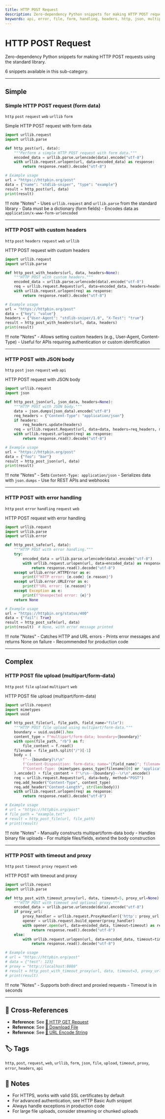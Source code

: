 ```yaml
---
title: HTTP POST Request
description: Zero-dependency Python snippets for making HTTP POST requests using the standard library.
keywords: api, error, file, form, handling, headers, http, json, multipart, post, proxy, request, timeout, upload, urllib, web
---
```


# HTTP POST Request

Zero-dependency Python snippets for making HTTP POST requests using the standard library.

6 snippets available in this sub-category.

---

## Simple

###  Simple HTTP POST request (form data)

`http` `post` `request` `web` `urllib` `form`

Simple HTTP POST request with form data

```python
import urllib.request
import urllib.parse

def http_post(url, data):
    """Perform a simple HTTP POST request with form data."""
    encoded_data = urllib.parse.urlencode(data).encode("utf-8")
    with urllib.request.urlopen(url, data=encoded_data) as response:
        return response.read().decode("utf-8")

# Example usage
url = "https://httpbin.org/post"
data = {"name": "stdlib-sniper", "type": "example"}
result = http_post(url, data)
print(result)
```

!!! note "Notes"
    - Uses `urllib.request` and `urllib.parse` from the standard library
    - Data must be a dictionary (form fields)
    - Encodes data as `application/x-www-form-urlencoded`

<hr class="snippet-divider">

### HTTP POST with custom headers

`http` `post` `headers` `request` `web` `urllib`

HTTP POST request with custom headers

```python
import urllib.request
import urllib.parse

def http_post_with_headers(url, data, headers=None):
    """HTTP POST with custom headers."""
    encoded_data = urllib.parse.urlencode(data).encode("utf-8")
    req = urllib.request.Request(url, data=encoded_data, headers=headers or {}, method="POST")
    with urllib.request.urlopen(req) as response:
        return response.read().decode("utf-8")

# Example usage
url = "https://httpbin.org/post"
data = {"key": "value"}
headers = {"User-Agent": "stdlib-sniper/1.0", "X-Test": "true"}
result = http_post_with_headers(url, data, headers)
print(result)
```

!!! note "Notes"
    - Allows setting custom headers (e.g., User-Agent, Content-Type)
    - Useful for APIs requiring authentication or custom identification

<hr class="snippet-divider">

### HTTP POST with JSON body

`http` `post` `json` `request` `web` `api`

HTTP POST request with JSON body

```python
import urllib.request
import json

def http_post_json(url, json_data, headers=None):
    """HTTP POST with JSON body."""
    data = json.dumps(json_data).encode("utf-8")
    req_headers = {"Content-Type": "application/json"}
    if headers:
        req_headers.update(headers)
    req = urllib.request.Request(url, data=data, headers=req_headers, method="POST")
    with urllib.request.urlopen(req) as response:
        return response.read().decode("utf-8")

# Example usage
url = "https://httpbin.org/post"
data = {"foo": "bar"}
result = http_post_json(url, data)
print(result)
```

!!! note "Notes"
    - Sets `Content-Type: application/json`
    - Serializes data with `json.dumps`
    - Use for REST APIs and webhooks

<hr class="snippet-divider">

### HTTP POST with error handling

`http` `post` `error` `handling` `request` `web`

HTTP POST request with error handling

```python
import urllib.request
import urllib.parse
import urllib.error

def http_post_safe(url, data):
    """HTTP POST with error handling."""
    try:
        encoded_data = urllib.parse.urlencode(data).encode("utf-8")
        with urllib.request.urlopen(url, data=encoded_data) as response:
            return response.read().decode("utf-8")
    except urllib.error.HTTPError as e:
        print(f"HTTP error: {e.code} {e.reason}")
    except urllib.error.URLError as e:
        print(f"URL error: {e.reason}")
    except Exception as e:
        print(f"Unexpected error: {e}")
    return None

# Example usage
url = "https://httpbin.org/status/400"
data = {"fail": True}
result = http_post_safe(url, data)
print(result)  # None, with error message printed
```

!!! note "Notes"
    - Catches HTTP and URL errors
    - Prints error messages and returns None on failure
    - Recommended for production code

<hr class="snippet-divider">

## Complex

###  HTTP POST file upload (multipart/form-data)

`http` `post` `file` `upload` `multipart` `web`

HTTP POST file upload (multipart/form-data)

```python
import urllib.request
import mimetypes
import uuid

def http_post_file(url, file_path, field_name="file"):
    """HTTP POST file upload using multipart/form-data."""
    boundary = uuid.uuid4().hex
    content_type = f"multipart/form-data; boundary={boundary}"
    with open(file_path, "rb") as f:
        file_content = f.read()
    filename = file_path.split("/")[-1]
    body = (
        f"--{boundary}\r\n"
        f'Content-Disposition: form-data; name="{field_name}"; filename="{filename}"\r\n'
        f"Content-Type: {mimetypes.guess_type(filename)[0] or 'application/octet-stream'}\r\n\r\n"
    ).encode() + file_content + f"\r\n--{boundary}--\r\n".encode()
    req = urllib.request.Request(url, data=body, method="POST")
    req.add_header("Content-Type", content_type)
    req.add_header("Content-Length", str(len(body)))
    with urllib.request.urlopen(req) as response:
        return response.read().decode("utf-8")

# Example usage
# url = "https://httpbin.org/post"
# file_path = "example.txt"
# result = http_post_file(url, file_path)
# print(result)
```

!!! note "Notes"
    - Manually constructs multipart/form-data body
    - Handles binary file uploads
    - For multiple files/fields, extend the body construction

<hr class="snippet-divider">

### HTTP POST with timeout and proxy

`http` `post` `timeout` `proxy` `request` `web`

HTTP POST with timeout and proxy

```python
import urllib.request
import urllib.parse

def http_post_with_timeout_proxy(url, data, timeout=5, proxy_url=None):
    """HTTP POST with timeout and optional proxy."""
    encoded_data = urllib.parse.urlencode(data).encode("utf-8")
    if proxy_url:
        proxy_handler = urllib.request.ProxyHandler({'http': proxy_url, 'https': proxy_url})
        opener = urllib.request.build_opener(proxy_handler)
        with opener.open(url, data=encoded_data, timeout=timeout) as response:
            return response.read().decode("utf-8")
    else:
        with urllib.request.urlopen(url, data=encoded_data, timeout=timeout) as response:
            return response.read().decode("utf-8")

# Example usage
# url = "https://httpbin.org/post"
# data = {"test": 123}
# proxy = "http://localhost:8080"
# result = http_post_with_timeout_proxy(url, data, timeout=3, proxy_url=proxy)
# print(result)
```

!!! note "Notes"
    - Supports both direct and proxied requests
    - Timeout is in seconds

<hr class="snippet-divider">

## 🔗 Cross-References

- **Reference**: See [📂 HTTP GET Request](./http_get.md)
- **Reference**: See [📂 Download File](./download_file.md)
- **Reference**: See [📂 URL Encode String](./url_encode.md)

## 🏷️ Tags

`http`, `post`, `request`, `web`, `urllib`, `form`, `json`, `file`, `upload`, `timeout`, `proxy`, `error`, `headers`, `api`

## 📝 Notes

- For HTTPS, works with valid SSL certificates by default
- For advanced authentication, see HTTP Basic Auth snippet
- Always handle exceptions in production code
- For large file uploads, consider streaming or chunked uploads
